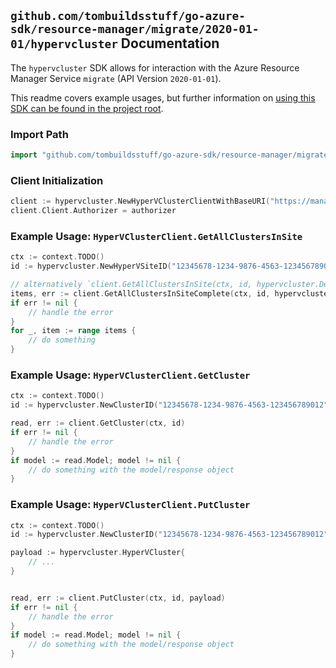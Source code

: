 
## `github.com/tombuildsstuff/go-azure-sdk/resource-manager/migrate/2020-01-01/hypervcluster` Documentation

The `hypervcluster` SDK allows for interaction with the Azure Resource Manager Service `migrate` (API Version `2020-01-01`).

This readme covers example usages, but further information on [using this SDK can be found in the project root](https://github.com/tombuildsstuff/go-azure-sdk/tree/main/docs).

### Import Path

```go
import "github.com/tombuildsstuff/go-azure-sdk/resource-manager/migrate/2020-01-01/hypervcluster"
```


### Client Initialization

```go
client := hypervcluster.NewHyperVClusterClientWithBaseURI("https://management.azure.com")
client.Client.Authorizer = authorizer
```


### Example Usage: `HyperVClusterClient.GetAllClustersInSite`

```go
ctx := context.TODO()
id := hypervcluster.NewHyperVSiteID("12345678-1234-9876-4563-123456789012", "example-resource-group", "hyperVSiteValue")

// alternatively `client.GetAllClustersInSite(ctx, id, hypervcluster.DefaultGetAllClustersInSiteOperationOptions())` can be used to do batched pagination
items, err := client.GetAllClustersInSiteComplete(ctx, id, hypervcluster.DefaultGetAllClustersInSiteOperationOptions())
if err != nil {
	// handle the error
}
for _, item := range items {
	// do something
}
```


### Example Usage: `HyperVClusterClient.GetCluster`

```go
ctx := context.TODO()
id := hypervcluster.NewClusterID("12345678-1234-9876-4563-123456789012", "example-resource-group", "hyperVSiteValue", "clusterValue")

read, err := client.GetCluster(ctx, id)
if err != nil {
	// handle the error
}
if model := read.Model; model != nil {
	// do something with the model/response object
}
```


### Example Usage: `HyperVClusterClient.PutCluster`

```go
ctx := context.TODO()
id := hypervcluster.NewClusterID("12345678-1234-9876-4563-123456789012", "example-resource-group", "hyperVSiteValue", "clusterValue")

payload := hypervcluster.HyperVCluster{
	// ...
}


read, err := client.PutCluster(ctx, id, payload)
if err != nil {
	// handle the error
}
if model := read.Model; model != nil {
	// do something with the model/response object
}
```
